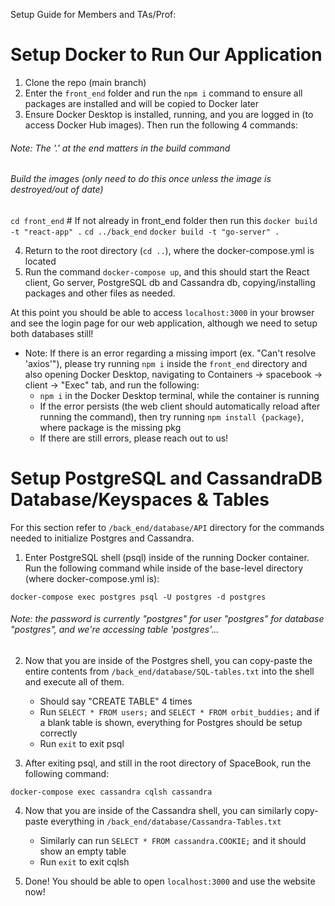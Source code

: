 Setup Guide for Members and TAs/Prof:

# Setup Docker to Run Our Application

1. Clone the repo (main branch)
2. Enter the `front_end` folder and run the `npm i` command to ensure all packages are installed and will be copied to Docker later
3. Ensure Docker Desktop is installed, running, and you are logged in (to access Docker Hub images). Then run the following 4 commands:

###### Note: The '.' at the end matters in the build command

###### Build the images (only need to do this once unless the image is destroyed/out of date)

`cd front_end` # If not already in front_end folder then run this
`docker build -t "react-app" .`
`cd ../back_end`
`docker build -t "go-server" .`

4. Return to the root directory (`cd ..`), where the docker-compose.yml is located
5. Run the command `docker-compose up`, and this should start the React client, Go server, PostgreSQL db and Cassandra db, copying/installing packages and other files as needed.

At this point you should be able to access `localhost:3000` in your browser and see the login page for our web application, although we need to setup both databases still!

-   Note: If there is an error regarding a missing import (ex. "Can't resolve 'axios'"), please try running `npm i` inside the `front_end` directory and also opening Docker Desktop, navigating to Containers -> spacebook -> client -> "Exec" tab, and run the following:
    -   `npm i` in the Docker Desktop terminal, while the container is running
    -   If the error persists (the web client should automatically reload after running the command), then try running `npm install {package}`, where package is the missing pkg
    -   If there are still errors, please reach out to us!

# Setup PostgreSQL and CassandraDB Database/Keyspaces & Tables

For this section refer to `/back_end/database/API` directory for the commands needed to initialize Postgres and Cassandra.

1. Enter PostgreSQL shell (psql) inside of the running Docker container. Run the following command while inside of the base-level directory (where docker-compose.yml is):

`docker-compose exec postgres psql -U postgres -d postgres`

###### Note: the password is currently "postgres" for user "postgres" for database "postgres", and we're accessing table 'postgres'...

2. Now that you are inside of the Postgres shell, you can copy-paste the entire contents from `/back_end/database/SQL-tables.txt` into the shell and execute all of them.

    - Should say "CREATE TABLE" 4 times
    - Run `SELECT * FROM users;` and `SELECT * FROM orbit_buddies;` and if a blank table is shown, everything for Postgres should be setup correctly
    - Run `exit` to exit psql

3. After exiting psql, and still in the root directory of SpaceBook, run the following command:

`docker-compose exec cassandra cqlsh cassandra`

4. Now that you are inside of the Cassandra shell, you can similarly copy-paste everything in `/back_end/database/Cassandra-Tables.txt`

    - Similarly can run `SELECT * FROM cassandra.COOKIE;` and it should show an empty table
    - Run `exit` to exit cqlsh

5. Done! You should be able to open `localhost:3000` and use the website now!
